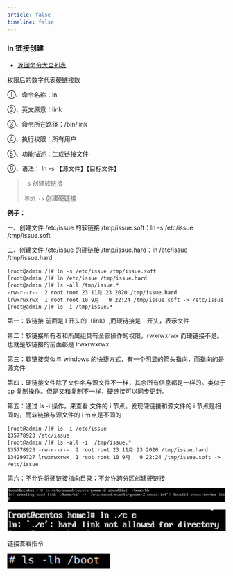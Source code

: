 ```yaml
---
article: false
timeline: false
---
```

### ln 链接创建

- [返回命令大全列表](./command.md#文件管理)

权限后的数字代表硬链接数

①、命令名称：ln

②、英文原意：link

③、命令所在路径：/bin/link

④、执行权限：所有用户

⑤、功能描述：生成链接文件

⑥、语法： ln -s 【源文件】【目标文件】

> `-s` 创建软链接
>
> `不加 -s` 创建硬链接

**例子：**

一、创建文件 /etc/issue 的软链接 /tmp/issue.soft：ln -s /etc/issue /tmp/issue.soft

二、创建文件 /etc/issue 的硬链接 /tmp/issue.hard：ln /etc/issue /tmp/issue.hard

 ```shell
[root@admin /]# ln -s /etc/issue /tmp/issue.soft
[root@admin /]# ln /etc/issue /tmp/issue.hard
[root@admin /]# ls -all /tmp/issue.*
-rw-r--r--. 2 root root 23 11月 23 2020 /tmp/issue.hard
lrwxrwxrwx  1 root root 10 9月   9 22:24 /tmp/issue.soft -> /etc/issue
[root@admin /]# ls -i /tmp/issue.*
 ```

第一：软链接 前面是 l 开头的（link）,而硬链接是 - 开头，表示文件

第二：软链接所有者和所属组具有全部操作的权限，rwxrwxrwx 而硬链接不是。也就是软链接的前面都是 lrwxrwxrwx

第三：软链接类似与 windows 的快捷方式，有一个明显的箭头指向，而指向的是源文件

第四：硬链接文件除了文件名与源文件不一样，其余所有信息都是一样的。类似于 cp 复制操作。但是又和复制不一样，硬链接可以同步更新。

第五：通过 ls -i 操作，来查看 文件的 i 节点。发现硬链接和源文件的 i 节点是相同的，而软链接与源文件的 i 节点是不同的

```shell
[root@admin /]# ls -i /etc/issue
135778923 /etc/issue
[root@admin /]# ls -all -i  /tmp/issue.*
135778923 -rw-r--r--. 2 root root 23 11月 23 2020 /tmp/issue.hard
134299727 lrwxrwxrwx  1 root root 10 9月   9 22:24 /tmp/issue.soft -> /etc/issue
```

第六：不允许将硬链接指向目录；不允许跨分区创建硬链接

![](./ln.assets/true-clip_image006.png)

![](./ln.assets/true-clip_image008.png)

链接查看指令

![](./ln.assets/true-clip_image010.png)
